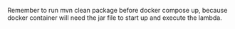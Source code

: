 Remember to run mvn clean package before docker compose up, 
    because docker container will need the jar file to start up and execute the lambda.